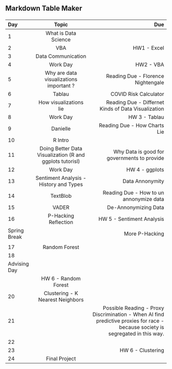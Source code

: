 ## Markdown Table Maker
###
|Day|Topic|Due
|:---- |:----:| ----:|
|1|What is Data Science |
|2|VBA|HW1 - Excel
|3|Data Communication|
|4|Work Day|HW2 - VBA
|5|Why are data visualizations important ?|Reading Due - Florence Nightengale
|6|Tablau|COVID Risk Calculator
|7|How visualizations lie|Reading Due - Differnet Kinds of Data Visualization
|8|Work Day|HW 3 - Tablau
|9|Danielle|Reading Due - How Charts Lie
|10|R Intro|
|11| Doing Better Data Visualization (R and ggplots tutorisl)|Why Data is good for governments to provide
|12|Work Day|HW 4 - ggplots
|13|Sentiment Analysis - History and Types|Data Annonymity
|14|TextBlob|Reading Due - How to un annonymize data
|15|VADER|De-Annonymizing Data
|16| P-Hacking Reflection|HW 5 - Sentiment Analysis
|Spring Break||More P-Hacking
|||
|17|Random Forest|
|18||
|Advising Day||
||HW 6 - Random Forest
|20|Clustering - K Nearest Neighbors|
|21||Possible Reading - Proxy Discrimination - When AI find predictive proxies for race - because society is segregated in this way. 
|22||
|23||HW 6 - Clustering
|24|Final Project|

